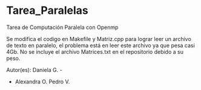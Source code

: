 # Tarea_Paralelas

Tarea de Computación Paralela con Openmp

Se modifica el codigo en Makefile y Matriz.cpp para lograr leer un archivo de texto en paralelo,
el problema está en leer este archivo ya que pesa casi 4Gb.
No se incluye el archivo Matrices.txt en el repositorio debido a su peso.

Autor(es):
Daniela G. -
- Alexandra O.
Pedro V. 
